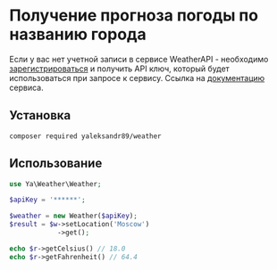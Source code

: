 # Получение прогноза погоды по названию города

Если у вас нет учетной записи в сервисе WeatherAPI - необходимо [зарегистрироваться](https://www.weatherapi.com/login.aspx) и получить API ключ, который будет использоваться при запросе к сервису.
Ссылка на [документацию](https://www.weatherapi.com/docs/) сервиса.

## Установка

`composer required yaleksandr89/weather`

## Использование

```php
use Ya\Weather\Weather;

$apiKey = '******';

$weather = new Weather($apiKey);
$result = $w->setLocation('Moscow')
            ->get();

echo $r->getCelsius() // 18.0
echo $r->getFahrenheit() // 64.4
```
